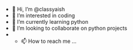 - 👋 Hi, I’m @classyaish
- 👀 I’m interested in coding
- 🌱 I’m currently learning python
- 💞️ I’m looking to collaborate on python projects
- - 📫 How to reach me ...

<!---
classyaish/classyaish is a ✨ special ✨ repository because its `README.md` (this file) appears on your GitHub profile.
You can click the Preview link to take a look at your changes.
--->
